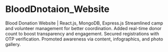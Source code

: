 # BloodDnotaion_Website
Blood Donation Website |  React.js, MongoDB, Express.js  Streamlined camp and volunteer management for better coordination.  Added real-time donor count to boost transparency and engagement.  Secured registrations with OTP verification.  Promoted awareness via content, infographics, and photo gallery.
